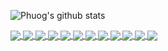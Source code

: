 
![Phuog's github stats](https://github-readme-stats-git-masterrstaa-rickstaa.vercel.app/api?username=danghoangphuong&show_icons=true&theme=vision-friendly-dark&hide=contribs,prs,issues)

<a href="https://github.com/danghoangphuong/KMeans-Visualisation">
  <!-- Change the `github-readme-stats.anuraghazra1.vercel.app` to `github-readme-stats.vercel.app`  -->
  <img align="center" src="https://github-readme-stats.anuraghazra1.vercel.app/api/pin/?username=danghoangphuong&repo=KMeans-Visualisation&theme=chartreuse-dark" />
</a>
<a href="https://github.com/danghoangphuong/KMeans-Picture-Compress/">
  <!-- Change the `github-readme-stats.anuraghazra1.vercel.app` to `github-readme-stats.vercel.app`  -->
  <img align="center" src="https://github-readme-stats.anuraghazra1.vercel.app/api/pin/?username=danghoangphuong&repo=KMeans-Picture-Compress&theme=chartreuse-dark" />
</a>

<a href="https://github.com/danghoangphuong/Semantic_Segmentation-UNet-Pytorch/">
  <!-- Change the `github-readme-stats.anuraghazra1.vercel.app` to `github-readme-stats.vercel.app`  -->
  <img align="center" src="https://github-readme-stats.anuraghazra1.vercel.app/api/pin/?username=danghoangphuong&repo=Semantic_Segmentation-UNet-Pytorch&theme=jolly" />
</a>
<a href="https://github.com/danghoangphuong/Human_detection_yolov7/">
  <!-- Change the `github-readme-stats.anuraghazra1.vercel.app` to `github-readme-stats.vercel.app`  -->
  <img align="center" src="https://github-readme-stats.anuraghazra1.vercel.app/api/pin/?username=danghoangphuong&repo=Human_detection_yolov7&theme=yeblu" />
</a>

<a href="https://github.com/danghoangphuong/CRNN_CTCLoss_OCR/">
  <!-- Change the `github-readme-stats.anuraghazra1.vercel.app` to `github-readme-stats.vercel.app`  -->
  <img align="center" src="https://github-readme-stats.anuraghazra1.vercel.app/api/pin/?username=danghoangphuong&repo=CRNN_CTCLoss_OCR&theme=vision-friendly-dark" />
</a>
<a href="https://github.com/danghoangphuong/FineTuning_VGG16_Pytorch/">
  <!-- Change the `github-readme-stats.anuraghazra1.vercel.app` to `github-readme-stats.vercel.app`  -->
  <img align="center" src="https://github-readme-stats.anuraghazra1.vercel.app/api/pin/?username=danghoangphuong&repo=FineTuning_VGG16_Pytorch&theme=jolly" />
</a>

<a href="https://github.com/danghoangphuong/GradientDescent_in_LinearRegression/">
  <!-- Change the `github-readme-stats.anuraghazra1.vercel.app` to `github-readme-stats.vercel.app`  -->
  <img align="center" src="https://github-readme-stats.anuraghazra1.vercel.app/api/pin/?username=danghoangphuong&repo=GradientDescent_in_LinearRegression&theme=vision-friendly-dark" />
</a> 
<a href="https://github.com/danghoangphuong/LinearRegression">
  <!-- Change the `github-readme-stats.anuraghazra1.vercel.app` to `github-readme-stats.vercel.app`  -->
  <img align="center" src="https://github-readme-stats.anuraghazra1.vercel.app/api/pin/?username=danghoangphuong&repo=LinearRegression&theme=vision-friendly-dark" />
</a> 
<a href="https://github.com/danghoangphuong/KNN-MNIST_handwritten_digits">
  <!-- Change the `github-readme-stats.anuraghazra1.vercel.app` to `github-readme-stats.vercel.app`  -->
  <img align="center" src="https://github-readme-stats.anuraghazra1.vercel.app/api/pin/?username=danghoangphuong&repo=KNN-MNIST_handwritten_digits&theme=yeblu" />
</a> 
<a href="https://github.com/danghoangphuong/KNN-IrisFlower">
  <!-- Change the `github-readme-stats.anuraghazra1.vercel.app` to `github-readme-stats.vercel.app`  -->
  <img align="center" src="https://github-readme-stats.anuraghazra1.vercel.app/api/pin/?username=danghoangphuong&repo=KNN-IrisFlower&theme=yeblu" />
</a> 
<a href="https://github.com/danghoangphuong/MP3_player_GUI">
  <!-- Change the `github-readme-stats.anuraghazra1.vercel.app` to `github-readme-stats.vercel.app`  -->
  <img align="center" src="https://github-readme-stats.anuraghazra1.vercel.app/api/pin/?username=danghoangphuong&repo=MP3_player_GUI&theme=blue-green" />
</a> 
<a href="https://github.com/danghoangphuong/ASCII-ColorImage/">
  <!-- Change the `github-readme-stats.anuraghazra1.vercel.app` to `github-readme-stats.vercel.app`  -->
  <img align="center" src="https://github-readme-stats.anuraghazra1.vercel.app/api/pin/?username=danghoangphuong&repo=ASCII-ColorImage&theme=blue-green" />
</a>
